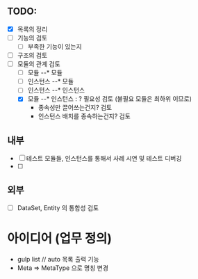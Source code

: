 ## TODO:

- [x] 목록의 정리
- [ ] 기능의 검토
    - [ ] 부족한 기능이 있는지
- [ ] 구조의 검토
- [ ] 모듈의 관계 검토
    - [ ] 모듈 --* 모듈
    - [ ] 인스턴스 --* 모듈
    - [ ] 인스턴스 --* 인스턴스
    - [x] 모듈 --* 인스턴스  : ? 필요성 검토  (불필요 모듈은 최하위 이므로)
        - 종속성만 끌어쓰는건지? 검토
        - 인스턴스 배치를 종속하는건지? 검토

## 내부 
- [ ] 테스트 모듈들, 인스턴스를 통해서 사례 시연 및 테스트 디버깅
- [ ] 
## 외부 

- [ ] DataSet, Entity 의 통합성 검토


# 아이디어 (업무 정의)
- gulp list  // auto 목록 출력 기능
- Meta => MetaType 으로 명칭 변경 